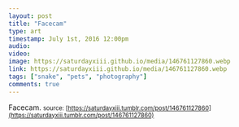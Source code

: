 ```yaml
---
layout: post
title: "Facecam"
type: art
timestamp: July 1st, 2016 12:00pm
audio: 
video: 
image: https://saturdayxiii.github.io/media/146761127860.webp
link: https://saturdayxiii.github.io/media/146761127860.webp
tags: ["snake", "pets", "photography"]
comments: true
---
```

Facecam.
<small>source: [https://saturdayxiii.tumblr.com/post/146761127860](https://saturdayxiii.tumblr.com/post/146761127860)</small>